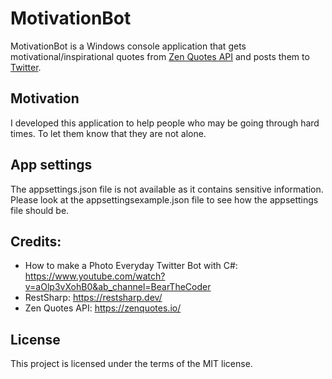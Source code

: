 # MotivationBot
MotivationBot is a Windows console application that gets motivational/inspirational quotes from [Zen Quotes API](https://docs.zenquotes.io/zenquotes-documentation/) and posts them to [Twitter](https://twitter.com/UsernameIsHope).

## Motivation

I developed this application to help people who may be going through hard times. To let them know that they are not alone.


## App settings

The appsettings.json file is not available as it contains sensitive information. Please look at the appsettingsexample.json file to see how the appsettings file should be.

## Credits:

* How to make a Photo Everyday Twitter Bot with C#: https://www.youtube.com/watch?v=aOlp3vXohB0&ab_channel=BearTheCoder
* RestSharp: https://restsharp.dev/
* Zen Quotes API: https://zenquotes.io/

## License

This project is licensed under the terms of the MIT license.
